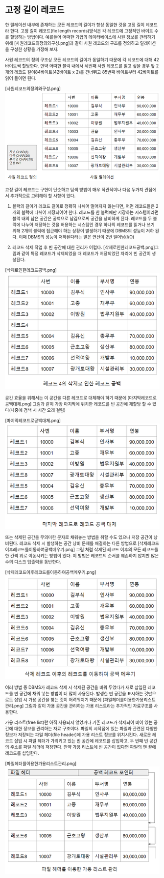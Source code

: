 # 고정 길이 레코드

한 릴레이션 내부에 존재하는 모든 레코드의 길이가 항상 동일한 것을 고정 길이 레코드라 한다.
고정 길이 레코드(fix length records)방식은 각 레코드에 고정적인 바이트 수를 할당하는 방법이다. 예를들어 어떠한 기업의 데이터베이스에 사원 정보를 관리하기 위해 [사원레코드의정의와구성.png]과 같이 사원 레코드의 구조를 정의하고 릴레이션을 구성한 상황을 가정해 보자.


사원 레코드의 정의 구조상 모든 레코드의 길이가 동일하기 때문에 각 레코드에 대해 42바이트씩 할당한다. 만약 어떠한 블럭 내에서 세번째 사원 레코드를 읽고 싶을 경우 앞 2개의 레코드 길이84바이트(42바이트 x 2)를 건너뛰고 85번째 바이트부터 42바이트를 읽어 들이면 된다.

[사원레코드의정의와구성.png]
![사원레코드의정의와구성](image/사원레코드의정의와구성.png)

고정 길이 레코드는 구현이 단순하고 탐색 방법이 매우 직관적이나 다음 두가지 관점에서 추가적으로 고려해야 할 사항이 있다.

1. 블럭의 길이가 레코드 길이로 정확히 나뉘어 떨어지지 않는다면, 어떤 레코드들은 2개의 블럭에 나뉘어 저장되어야 한다. 레코드를 한 블럭에만 저장하는 시스템이라면 블럭 내의 남은 공간은 공백으로 남김으로써 공간을 낭비하게 된다. 레코드를 두 블럭에 나누어 저장하는 것을 허용하는 시스템인 경우 하나의 레코드를 읽거나 쓰기 위해 2개의 블럭에 접근해야 하는 상황이 발생하기 때문에 DBMS의 성능이 저하 된다. 이때 DBMS의 성능이 저하된다라는 말은 연산이 2번 일어남(I/O)


2. 레코드 삭제 작업 후 빈 공간에 대한 관리가 어렵다. [삭제로인한레코드공백.png]그림과 같이 특정 레코드가 삭제되었을 때 레코드가 저장되었던 자리에 빈 공간이 생성된다.

[삭제로인한레코드공백.png]
![삭제로인한레코드공백](image/삭제로인한레코드공백.png)


공간 효율을 위해서는 이 공간을 다른 레코드로 대체해야 하기 때문에 [마지막레코드로공백대체.png] 그림과 같이 가장 마지막에 위치한 레코드를 빈 공간에 재할당 할 수 있다(나중에 검색 시 시간 오래 걸림)

[마지막레코드로공백대체.png]
![마지막레코드로공백대체](image/마지막레코드로공백대체.png)

또는 삭제된 공간을 무의미한 문자로 채워놓는 방법을 취할 수도 있으나 저장 공간이 낭비된다. 레코드 삭제 시 발생하는 공간 낭비 문제를 해결하는 다른 방법으로 [삭제레코드이후레코드를이동하여공백메우기.png] 그림 처럼 삭제된 레코드 이후의 모든 레코드를 한 칸씩 위로 이동시키는 방법이 있다. 이 방법은 레코드의 순서를 훼손하지 않지만 많은 수의 디스크 입출력을 동반한다.

[삭제레코드이후레코드를이동하여공백메우기.png]
![삭제레코드이후레코드를이동하여공백메우기](image/삭제레코드이후레코드를이동하여공백메우기.png)

여러 방법 중 DBMS가 레코드 삭제 시 삭제된 공간을 비워 두었다가 새로 삽입된 레코드를 빈 공간에 채워 넣는 방법이 더 많이 사용된다. 발생한 빈 공간을 표시하는 것만으로도 삽입 시 가용 공간을 찾는 것이 어려워지기 때문에 [파일헤더를이용한가용리스트관리.png] 그림과 같이 가용 공간을 관리하는 가용 리스트라는 추가적인 자료구조를 사용한다.

가용 리스트(free list)란 아직 사용되지 않았거나 기존 레코드가 삭제되어 비어 있는 공간에 대한 정보를 관리하는 자료 구조이다. 파일의 시작점에 있는 파일과 관련된 다양한 정보가 저장되는 파일 헤더(file header)에 가용 리스트 정보를 위치시킨다. 새로운 레코드 삽입 시 파일 헤더가 가리키고 있는 빈 공간에 레코드를 삽입하고, 두 번째 빈 공간의 주소를 파일 헤더에 저장한다. 만약 가용 리스트에 빈 공간이 없다면 파일의 맨 끝에 레코드를 삽입한다.


[파일헤더를이용한가용리스트관리.png]
![파일헤더를이용한가용리스트관리](image/파일헤더를이용한가용리스트관리.png)
